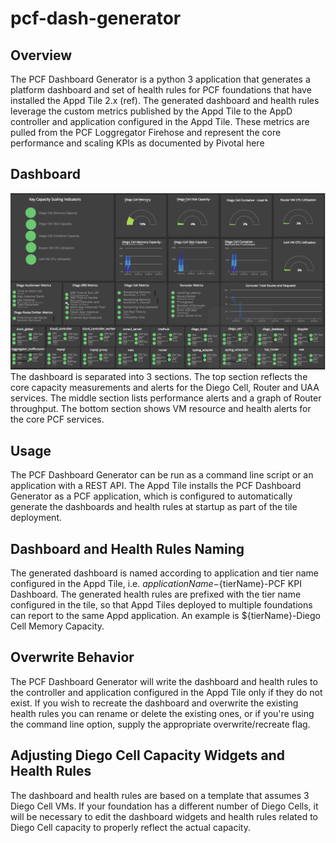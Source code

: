 # pcf-dash-generator
## Overview
The PCF Dashboard Generator is a python 3 application that generates a platform dashboard and set of health rules for PCF foundations that have installed the Appd Tile 2.x (ref).
The generated dashboard and health rules leverage the custom metrics published by the Appd Tile to the AppD controller and application configured in the Appd Tile. These metrics are pulled from the PCF Loggregator Firehose and represent the core performance and scaling KPIs as documented by Pivotal here

## Dashboard
![PCF KPI Dashboard](docs/PCF%20KPI%20Dashboard%20v2.png)
The dashboard is separated into 3 sections. The top section reflects the core capacity measurements and alerts for the Diego Cell, Router and UAA services. The middle section lists performance alerts and a graph of Router throughput. The bottom section shows VM resource and health alerts for the core PCF services.

## Usage
The PCF Dashboard Generator can be run as a command line script or an application with a REST API. The Appd Tile installs the PCF Dashboard Generator as a PCF application, which is configured to automatically generate the dashboards and health rules at startup as part of the tile deployment.

## Dashboard and Health Rules Naming
The generated dashboard is named according to application and tier name configured in the Appd Tile, i.e. ${applicationName}-${tierName}-PCF KPI Dashboard.
The generated health rules are prefixed with the tier name configured in the tile, so that Appd Tiles deployed to multiple foundations can report to the same Appd application. An example is ${tierName}-Diego Cell Memory Capacity.

## Overwrite Behavior
The PCF Dashboard Generator will write the dashboard and health rules to the controller and application configured in the Appd Tile only if they do not exist. If you wish to recreate the dashboard  and overwrite the existing health rules you can rename or delete the existing ones, or if you're using the command line option, supply the appropriate overwrite/recreate flag.

## Adjusting Diego Cell Capacity Widgets and Health Rules
The dashboard and health rules are based on a template that assumes 3 Diego Cell VMs. If your foundation has a different number of Diego Cells, it will be necessary to edit the dashboard widgets and health rules related to Diego Cell capacity to properly reflect the actual capacity.
